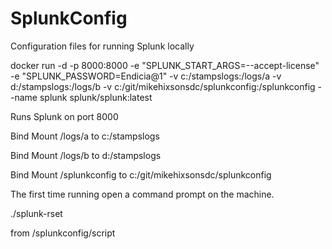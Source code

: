 # SplunkConfig
Configuration files for running Splunk locally

docker run -d -p 8000:8000 -e "SPLUNK_START_ARGS=--accept-license" -e "SPLUNK_PASSWORD=Endicia@1" -v c:/stampslogs:/logs/a -v d:/stampslogs:/logs/b -v c:/git/mikehixsonsdc/splunkconfig:/splunkconfig --name splunk splunk/splunk:latest

Runs Splunk on port 8000

Bind Mount /logs/a to c:/stampslogs

Bind Mount /logs/b to d:/stampslogs

Bind Mount /splunkconfig to c:/git/mikehixsonsdc/splunkconfig


The first time running open a command prompt on the machine.

./splunk-rset

from /splunkconfig/script
